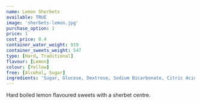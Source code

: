 ```yaml
---
name: Lemon Sherbets
available: TRUE
image: 'sherbets-lemon.jpg'
purchase_option: 1
price: 1
cost_price: 0.4
container_water_weight: 919
container_sweets_weight: 547
type: [Hard, Traditional]
flavour: [Lemon]
colour: [Yellow]
free: [Alcohol, Sugar]
ingredients: 'Sugar, Glucose, Dextrose, Sodium Bicarbonate, Citric Acid, Flavour, Colour: E104; Calcium Stearate'
---
```

Hard boiled lemon flavoured sweets with a sherbet centre.